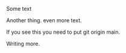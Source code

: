Some text

Another thing.
even more text.

If you see this you need to put git origin main.

Writing more.

